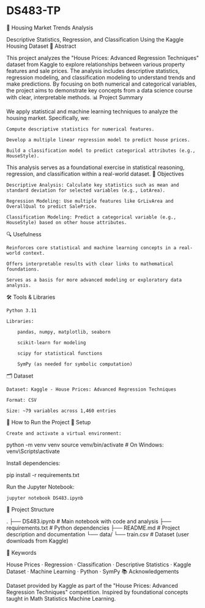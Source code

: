 # DS483-TP
  
🏡 Housing Market Trends Analysis

Descriptive Statistics, Regression, and Classification Using the Kaggle Housing Dataset
📄 Abstract

This project analyzes the "House Prices: Advanced Regression Techniques" dataset from Kaggle to explore relationships between various property features and sale prices. The analysis includes descriptive statistics, regression modeling, and classification modeling to understand trends and make predictions. By focusing on both numerical and categorical variables, the project aims to demonstrate key concepts from a data science course with clear, interpretable methods.
📊 Project Summary

We apply statistical and machine learning techniques to analyze the housing market. Specifically, we:

    Compute descriptive statistics for numerical features.

    Develop a multiple linear regression model to predict house prices.

    Build a classification model to predict categorical attributes (e.g., HouseStyle).

This analysis serves as a foundational exercise in statistical reasoning, regression, and classification within a real-world dataset.
🧠 Objectives

    Descriptive Analysis: Calculate key statistics such as mean and standard deviation for selected variables (e.g., LotArea).

    Regression Modeling: Use multiple features like GrLivArea and OverallQual to predict SalePrice.

    Classification Modeling: Predict a categorical variable (e.g., HouseStyle) based on other house attributes.

🔍 Usefulness

    Reinforces core statistical and machine learning concepts in a real-world context.

    Offers interpretable results with clear links to mathematical foundations.

    Serves as a basis for more advanced modeling or exploratory data analysis.

🛠️ Tools & Libraries

    Python 3.11

    Libraries:

        pandas, numpy, matplotlib, seaborn

        scikit-learn for modeling

        scipy for statistical functions

        SymPy (as needed for symbolic computation)

🗂️ Dataset

    Dataset: Kaggle - House Prices: Advanced Regression Techniques

    Format: CSV

    Size: ~79 variables across 1,460 entries

🚀 How to Run the Project
🔧 Setup

    Create and activate a virtual environment:

python -m venv venv
source venv/bin/activate  # On Windows: venv\Scripts\activate

Install dependencies:

pip install -r requirements.txt

Run the Jupyter Notebook:

    jupyter notebook DS483.ipynb

📁 Project Structure

.
├── DS483.ipynb               # Main notebook with code and analysis
├── requirements.txt          # Python dependencies
├── README.md                 # Project description and documentation
└── data/
    └── train.csv             # Dataset (user downloads from Kaggle)

📌 Keywords

House Prices · Regression · Classification · Descriptive Statistics · Kaggle Dataset · Machine Learning · Python · SymPy
📚 Acknowledgements

Dataset provided by Kaggle as part of the "House Prices: Advanced Regression Techniques" competition.
Inspired by foundational concepts taught in Math Statistics Machine Learning.
